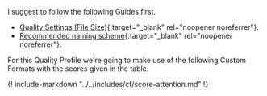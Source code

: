 I suggest to follow the following Guides first.

- [Quality Settings (File Size)](/Radarr/Radarr-Quality-Settings-File-Size/){:target="_blank" rel="noopener noreferrer"}.
- [Recommended naming scheme](/Radarr/Radarr-recommended-naming-scheme/){:target="_blank" rel="noopener noreferrer"}.

For this Quality Profile we're going to make use of the following Custom Formats with the scores given in the table.

{! include-markdown "../../includes/cf/score-attention.md" !}
